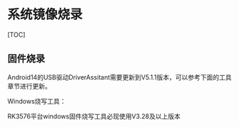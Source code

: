 # 系统镜像烧录

[TOC]

## 固件烧录

Android14的USB驱动DriverAssitant需要更新到V5.1.1版本，可以参考下面的工具章节进行更新。

Windows烧写工具：

RK3576平台windows固件烧写工具必现使用V3.28及以上版本





